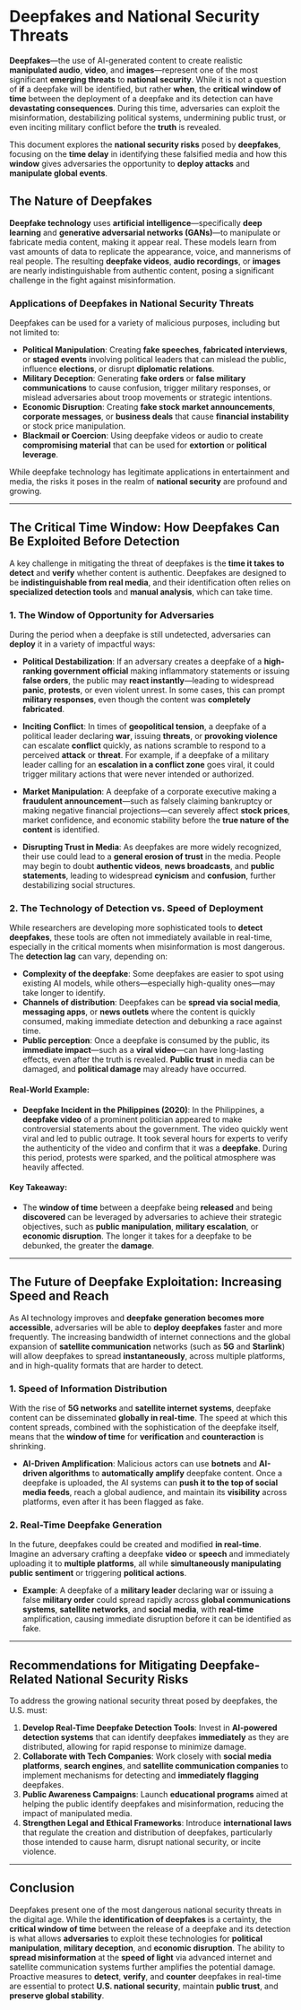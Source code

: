# **Deepfakes and National Security Threats**

**Deepfakes**—the use of AI-generated content to create realistic **manipulated audio**, **video**, and **images**—represent one of the most significant **emerging threats** to **national security**. While it is not a question of **if** a deepfake will be identified, but rather **when**, the **critical window of time** between the deployment of a deepfake and its detection can have **devastating consequences**. During this time, adversaries can exploit the misinformation, destabilizing political systems, undermining public trust, or even inciting military conflict before the **truth** is revealed.

This document explores the **national security risks** posed by **deepfakes**, focusing on the **time delay** in identifying these falsified media and how this **window** gives adversaries the opportunity to **deploy attacks** and **manipulate global events**.

## **The Nature of Deepfakes**

**Deepfake technology** uses **artificial intelligence**—specifically **deep learning** and **generative adversarial networks (GANs)**—to manipulate or fabricate media content, making it appear real. These models learn from vast amounts of data to replicate the appearance, voice, and mannerisms of real people. The resulting **deepfake videos**, **audio recordings**, or **images** are nearly indistinguishable from authentic content, posing a significant challenge in the fight against misinformation.

### **Applications of Deepfakes in National Security Threats**

Deepfakes can be used for a variety of malicious purposes, including but not limited to:

- **Political Manipulation**: Creating **fake speeches**, **fabricated interviews**, or **staged events** involving political leaders that can mislead the public, influence **elections**, or disrupt **diplomatic relations**.
- **Military Deception**: Generating **fake orders** or **false military communications** to cause confusion, trigger military responses, or mislead adversaries about troop movements or strategic intentions.
- **Economic Disruption**: Creating **fake stock market announcements**, **corporate messages**, or **business deals** that cause **financial instability** or stock price manipulation.
- **Blackmail or Coercion**: Using deepfake videos or audio to create **compromising material** that can be used for **extortion** or **political leverage**.

While deepfake technology has legitimate applications in entertainment and media, the risks it poses in the realm of **national security** are profound and growing.

---

## **The Critical Time Window: How Deepfakes Can Be Exploited Before Detection**

A key challenge in mitigating the threat of deepfakes is the **time it takes to detect** and **verify** whether content is authentic. Deepfakes are designed to be **indistinguishable from real media**, and their identification often relies on **specialized detection tools** and **manual analysis**, which can take time.

### **1. The Window of Opportunity for Adversaries**

During the period when a deepfake is still undetected, adversaries can **deploy** it in a variety of impactful ways:

- **Political Destabilization**: If an adversary creates a deepfake of a **high-ranking government official** making inflammatory statements or issuing **false orders**, the public may **react instantly**—leading to widespread **panic**, **protests**, or even violent unrest. In some cases, this can prompt **military responses**, even though the content was **completely fabricated**.
  
- **Inciting Conflict**: In times of **geopolitical tension**, a deepfake of a political leader declaring **war**, issuing **threats**, or **provoking violence** can escalate **conflict** quickly, as nations scramble to respond to a perceived **attack** or **threat**. For example, if a deepfake of a military leader calling for an **escalation in a conflict zone** goes viral, it could trigger military actions that were never intended or authorized.

- **Market Manipulation**: A deepfake of a corporate executive making a **fraudulent announcement**—such as falsely claiming bankruptcy or making negative financial projections—can severely affect **stock prices**, market confidence, and economic stability before the **true nature of the content** is identified.

- **Disrupting Trust in Media**: As deepfakes are more widely recognized, their use could lead to a **general erosion of trust** in the media. People may begin to doubt **authentic videos**, **news broadcasts**, and **public statements**, leading to widespread **cynicism** and **confusion**, further destabilizing social structures.

### **2. The Technology of Detection vs. Speed of Deployment**

While researchers are developing more sophisticated tools to **detect deepfakes**, these tools are often not immediately available in real-time, especially in the critical moments when misinformation is most dangerous. The **detection lag** can vary, depending on:

- **Complexity of the deepfake**: Some deepfakes are easier to spot using existing AI models, while others—especially high-quality ones—may take longer to identify.
- **Channels of distribution**: Deepfakes can be **spread via social media**, **messaging apps**, or **news outlets** where the content is quickly consumed, making immediate detection and debunking a race against time.
- **Public perception**: Once a deepfake is consumed by the public, its **immediate impact**—such as a **viral video**—can have long-lasting effects, even after the truth is revealed. **Public trust** in media can be damaged, and **political damage** may already have occurred.

#### **Real-World Example:**
- **Deepfake Incident in the Philippines (2020)**: In the Philippines, a **deepfake video** of a prominent politician appeared to make controversial statements about the government. The video quickly went viral and led to public outrage. It took several hours for experts to verify the authenticity of the video and confirm that it was a **deepfake**. During this period, protests were sparked, and the political atmosphere was heavily affected.

#### **Key Takeaway:**
- The **window of time** between a deepfake being **released** and being **discovered** can be leveraged by adversaries to achieve their strategic objectives, such as **public manipulation**, **military escalation**, or **economic disruption**. The longer it takes for a deepfake to be debunked, the greater the **damage**.

---

## **The Future of Deepfake Exploitation: Increasing Speed and Reach**

As AI technology improves and **deepfake generation becomes more accessible**, adversaries will be able to **deploy deepfakes** faster and more frequently. The increasing bandwidth of internet connections and the global expansion of **satellite communication** networks (such as **5G** and **Starlink**) will allow deepfakes to spread **instantaneously**, across multiple platforms, and in high-quality formats that are harder to detect.

### **1. Speed of Information Distribution**

With the rise of **5G networks** and **satellite internet systems**, deepfake content can be disseminated **globally in real-time**. The speed at which this content spreads, combined with the sophistication of the deepfake itself, means that the **window of time** for **verification** and **counteraction** is shrinking.

- **AI-Driven Amplification**: Malicious actors can use **botnets** and **AI-driven algorithms** to **automatically amplify** deepfake content. Once a deepfake is uploaded, the AI systems can **push it to the top of social media feeds**, reach a global audience, and maintain its **visibility** across platforms, even after it has been flagged as fake.

### **2. Real-Time Deepfake Generation**

In the future, deepfakes could be created and modified **in real-time**. Imagine an adversary crafting a deepfake **video** or **speech** and immediately uploading it to **multiple platforms**, all while **simultaneously manipulating public sentiment** or triggering **political actions**.

- **Example**: A deepfake of a **military leader** declaring war or issuing a false **military order** could spread rapidly across **global communications systems**, **satellite networks**, and **social media**, with **real-time** amplification, causing immediate disruption before it can be identified as fake.

---

## **Recommendations for Mitigating Deepfake-Related National Security Risks**

To address the growing national security threat posed by deepfakes, the U.S. must:

1. **Develop Real-Time Deepfake Detection Tools**: Invest in **AI-powered detection systems** that can identify deepfakes **immediately** as they are distributed, allowing for rapid response to minimize damage.
2. **Collaborate with Tech Companies**: Work closely with **social media platforms**, **search engines**, and **satellite communication companies** to implement mechanisms for detecting and **immediately flagging** deepfakes.
3. **Public Awareness Campaigns**: Launch **educational programs** aimed at helping the public identify deepfakes and misinformation, reducing the impact of manipulated media.
4. **Strengthen Legal and Ethical Frameworks**: Introduce **international laws** that regulate the creation and distribution of deepfakes, particularly those intended to cause harm, disrupt national security, or incite violence.

---

## **Conclusion**

Deepfakes present one of the most dangerous national security threats in the digital age. While the **identification of deepfakes** is a certainty, the **critical window of time** between the release of a deepfake and its detection is what allows **adversaries** to exploit these technologies for **political manipulation**, **military deception**, and **economic disruption**. The ability to **spread misinformation** at the **speed of light** via advanced internet and satellite communication systems further amplifies the potential damage. Proactive measures to **detect**, **verify**, and **counter** deepfakes in real-time are essential to protect **U.S. national security**, maintain **public trust**, and **preserve global stability**.

